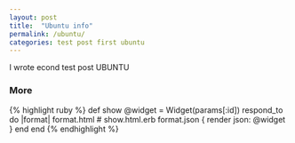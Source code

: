 ```yaml
---
layout: post
title:  "Ubuntu info"
permalink: /ubuntu/
categories: test post first ubuntu
---
```

I wrote econd test post 
UBUNTU

### More 

{% highlight ruby %} 
def show
  @widget = Widget(params[:id])
  respond_to do |format|
    format.html # show.html.erb
    format.json { render json: @widget }
  end
end
{% endhighlight %}

